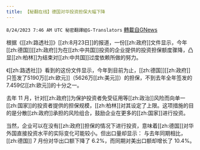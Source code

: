 ```yaml
---
title: 【秘翻在线】德国对华投资担保大幅下降
---
```

`8/24/2023 7:46 AM UTC 秘密翻譯組G-Translators` [轉載自GNews](https://gnews.org/articles/1591397)

根据《[[zh:路透社]]》[[zh:8月23日]]的报道，一份[[zh:政府]]文件显示，今年[[zh:德国]][[zh:政府]]为在[[zh:中共国]]投资的企业提供的投资担保额度骤降，凸显[[zh:柏林]]为结束对[[zh:中共国]]过度依赖所做的努力。

《[[zh:路透社]]》看到的这份文件显示，今年到目前为止，[[zh:德国]][[zh:政府]]只签发了5190万[[zh:欧元]]（5626万[[zh:美元]]）的担保，不到去年全年签发的7.459亿[[zh:欧元]]的十分之一。

去年 11 月，针对[[zh:政府]]为保护投资者免受征用等[[zh:政治]]风险而向单一[[zh:国家]]的投资者提供的担保规模，[[zh:柏林]]对其设定了上限。这项措施的目的是分散[[zh:政府]]承担的风险组合，鼓励企业在更多的[[zh:国家]]进行投资。

当然，企业可以在没有[[zh:政府]]担保的情况下进行投资，意味着[[zh:德国]]对华外国直接投资水平的实际变化可能较小。但出口量却显示： 与去年同期相比，[[zh:德国]] 7 月份对华出口额下降了 6.2%，而同期对美出口额却增长了 10.4%。
